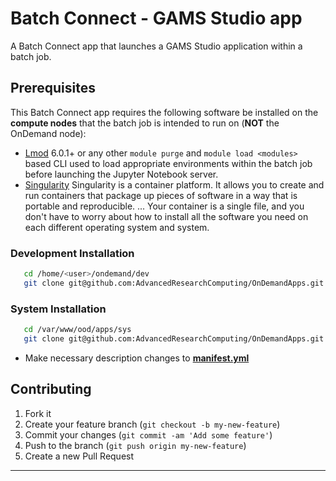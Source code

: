 
# Batch Connect - GAMS Studio app 

A Batch Connect app that launches a GAMS Studio application within a batch job.

## Prerequisites

This Batch Connect app requires the following software be installed on the
**compute nodes** that the batch job is intended to run on (**NOT** the
OnDemand node):
- [Lmod](https://www.tacc.utexas.edu/research-development/tacc-projects/lmod)
  6.0.1+ or any other `module purge` and `module load <modules>` based CLI
  used to load appropriate environments within the batch job before launching
  the Jupyter Notebook server.
- [Singularity](https://sylabs.io/guides/3.0/user-guide/installation.html) Singularity is a container platform. It allows you to create and run containers that package up pieces of software in a way that is portable and reproducible. ... Your container is a single file, and you don't have to worry about how to install all the software you need on each different operating system and system.


### Development Installation

```bash
   cd /home/<user>/ondemand/dev
   git clone git@github.com:AdvancedResearchComputing/OnDemandApps.git
```

### System Installation
```bash
   cd /var/www/ood/apps/sys
   git clone git@github.com:AdvancedResearchComputing/OnDemandApps.git
```

- Make necessary description changes to **[manifest.yml](./manifest.yml)**


## Contributing

1. Fork it 
2. Create your feature branch (`git checkout -b my-new-feature`)
3. Commit your changes (`git commit -am 'Add some feature'`)
4. Push to the branch (`git push origin my-new-feature`)
5. Create a new Pull Request

---